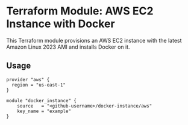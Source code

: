 # Terraform Module: AWS EC2 Instance with Docker

This Terraform module provisions an AWS EC2 instance with the latest Amazon Linux 2023 AMI and installs Docker on it.

## Usage

```hcl
provider "aws" {
  region = "us-east-1"
}

module "docker_instance" {
    source   = "<github-username>/docker-instance/aws"
    key_name = "example"
}
